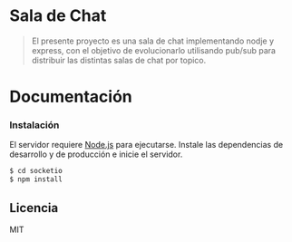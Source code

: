 # Sala de Chat 

> El presente proyecto es una sala de chat implementando nodje y express, con el objetivo de evolucionarlo utilisando pub/sub para distribuir las distintas salas de chat por topico.

# Documentación 

### Instalación
El servidor requiere [Node.js](https://nodejs.org/) para ejecutarse.
Instale las dependencias de desarrollo y de producción e inicie el servidor.

```sh
$ cd socketio
$ npm install
```

Licencia
----
MIT
